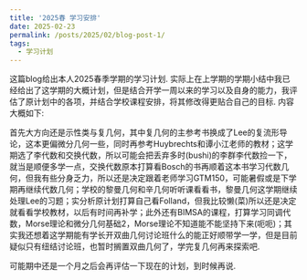 ```yaml
---
title: '2025春 学习安排'
date: 2025-02-23 
permalink: /posts/2025/02/blog-post-1/ 
tags:
  - 学习计划
---
```


这篇blog给出本人2025春季学期的学习计划. 实际上在上学期的学期小结中我已经给出了这学期的大概计划，但是结合开学一周以来的学习以及自身的能力，我评估了原计划中的各项，并结合学校课程安排，将其修改得更贴合自己的目标. 内容大概如下:

首先大方向还是示性类与复几何，其中复几何的主参考书换成了Lee的复流形导论，这本更偏微分几何一些，同时再参考Huybrechts和谭小江老师的教材；这学期选了李代数和交换代数，所以可能会把丢弃多时(bushi)的李群李代数捡一下，就当是顺便多学一点，交换代数原本打算看Bosch的书再顺着这本书学习代数几何，但我有些分身乏力，所以还是决定跟着老师学习GTM150，可能暑假或是下学期再继续代数几何；学校的黎曼几何和辛几何听听课看看书，黎曼几何这学期继续处理Lee的习题；实分析原计划打算自己看Folland，但我比较懒(菜)所以还是决定就看看学校教材，以后有时间再补学；此外还有BIMSA的课程，打算学习同调代数，Morse理论和微分几何基础2，Morse理论不知道能不能坚持下来(呃呃)；其实我还想着这学期能有学长开双曲几何讨论班什么的能正好顺带学一学，但是目前疑似只有纽结讨论班，也暂时搁置双曲几何了，学完复几何再来探索吧.

可能期中还是一个月之后会再评估一下现在的计划，到时候再说.





































